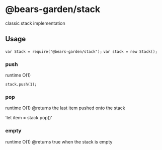 # @bears-garden/stack
classic stack implementation

## Usage
`var Stack = require("@bears-garden/stack");`
`var stack = new Stack();`

### push
runtime O(1)

`stack.push(1);`  

### pop
runtime O(1)
@returns the last item pushed onto the stack

'let item = stack.pop()'

### empty
runtime O(1)
@returns true when the stack is empty

